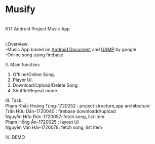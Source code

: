 # Musify
<br/>K17 Android Project Music App

<br/>I.Overview:<br/>
-Music App based on <a href="https://developer.android.com/guide/topics/media-apps/audio-app/building-an-audio-app">Android Document</a> and
<a href="https://github.com/android/uamp">UAMP</a> by google<br/>
-Online song using firebase

II. Main function:
  1. Offline/Online Song.
  2. Player UI.
  3. Download/Upload/Delete Song.
  4. Shuffle/Repeat mode.

III. Task:<br/> 
Phạm Khắc Hoàng Tùng-1720252 : project structure,app architecture<br/> 
Trần Hữu Dần-1720040 : firebase downloadd/upload<br/> 
Nguyễn Hữu Đức-1720057: fetch song, list item<br/> 
Phạm Hồng Ân-1720025 : layout UI<br/> 
Nguyễn Văn Hải-1720078: fetch song, list item<br/> 

IV. DEMO  

